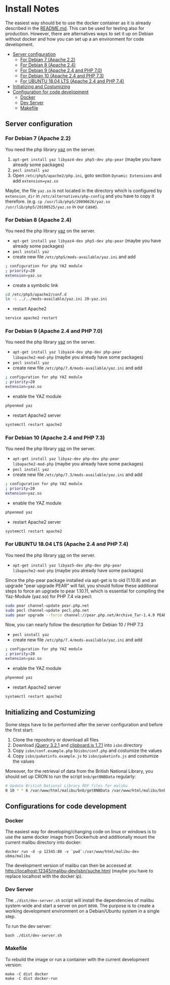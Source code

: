 # Install Notes

The easiest way should be to use the docker
container as it is already described in the
[README.md](README.md#docker). This can be used for
testing also for production. However, there are alternatives ways to set
it up on Debian without docker and how you can set up a
an environment for code development.

* [Server configuration](#server-configuration)
  * [For Debian 7 (Apache 2.2)](#for-debian-7-apache-22)
  * [For Debian 8 (Apache 2.4)](#for-debian-8-apache-24)
  * [For Debian 9 (Apache 2.4 and PHP 7.0)](#for-debian-9-apache-24-and-php-70)
  * [For Debian 10 (Apache 2.4 and PHP 7.3)](#for-debian-10-apache-24-and-php-73)
  * [For UBUNTU 18.04 LTS (Apache 2.4 and PHP 7.4)](#for-ubuntu-1804-lts-apache-24-and-php-74)
* [Initializing and Costumizing](#initializing-and-costumizing)
* [Configuration for code development](#configurations-for-code-development)
  * [Docker](#docker)
  * [Dev Server](#dev-server)
  * [Makefile](#makefile)

## Server configuration

### For Debian 7 (Apache 2.2)
You need the php library <a href="http://php.net/manual/en/book.yaz.php">yaz</a> on the server.

1. <code>apt-get install yaz libyaz4-dev php5-dev php-pear</code> (maybe you have already some packages)
2. <code>pecl install yaz</code>
3. Open `/etc/php5/apache2/php.ini`, goto section `Dynamic Extensions` and add `extension=yaz.so`

Maybe, the file `yaz.so` is not located in the directory
which is configured by `extension_dir` in
`/etc/alternatives/php-config` and you have to copy it therefore.
(e.g. <code>cp /usr/lib/php5/20090626/yaz.so /usr/lib/php5/20100525/yaz.so</code> in our case).

### For Debian 8 (Apache 2.4)
You need the php library <a href="http://php.net/manual/en/book.yaz.php">yaz</a> on the server.

* <code>apt-get install yaz libyaz4-dev php5-dev php-pear</code> (maybe you have already some packages)
* <code>pecl install yaz</code>
* create new file `/etc/php5/mods-available/yaz.ini` and add
```sh
; configuration for php YAZ module
; priority=20
extension=yaz.so
```
* create a symbolic link
```sh
cd /etc/php5/apache2/conf.d
ln -s ../../mods-available/yaz.ini 20-yaz.ini
```
* restart Apache2
```sh
service apache2 restart
```

### For Debian 9 (Apache 2.4 and PHP 7.0)
You need the php library <a href="http://php.net/manual/en/book.yaz.php">yaz</a> on the server.

* <code>apt-get install yaz libyaz4-dev php-dev php-pear libapache2-mod-php</code> (maybe you already have some packages)
* <code>pecl install yaz</code>
* create new file `/etc/php/7.0/mods-available/yaz.ini` and add
```sh
; configuration for php YAZ module
; priority=20
extension=yaz.so
```
* enable the YAZ module
```sh
phpenmod yaz
```
* restart Apache2 server
```sh
systemctl restart apache2
```

### For Debian 10 (Apache 2.4 and PHP 7.3)
You need the php library <a href="http://php.net/manual/en/book.yaz.php">yaz</a> on the server.

* <code>apt-get install yaz libyaz-dev php-dev php-pear libapache2-mod-php</code> (maybe you already have some packages)
* <code>pecl install yaz</code>
* create new file `/etc/php/7.3/mods-available/yaz.ini` and add
```sh
; configuration for php YAZ module
; priority=20
extension=yaz.so
```
* enable the YAZ module
```sh
phpenmod yaz
```
* restart Apache2 server
```sh
systemctl restart apache2
```

### For UBUNTU 18.04 LTS (Apache 2.4 and PHP 7.4)
You need the php library <a href="http://php.net/manual/en/book.yaz.php">yaz</a> on the server.

* <code>apt-get install yaz libyaz5-dev php-dev php-pear libapache2-mod-php</code> (maybe you already have some packages)

Since the php-pear package installed via apt-get is to old (1.10.8) and an upgrade "pear upgrade PEAR" will fail, you should follow these additional steps to force an upgrade to pear 1.10.11, which is essential for compiling the Yaz-Module (yaz.so) for PHP 7.4 via pecl:
```sh
sudo pear channel-update pear.php.net
sudo pecl channel-update pecl.php.net
sudo pear upgrade --force channel://pear.php.net/Archive_Tar-1.4.9 PEAR
```
Now, you can nearly follow the description for Debian 10 / PHP 7.3
* <code>pecl install yaz</code>
* create new file `/etc/php/7.4/mods-available/yaz.ini` and add
```sh
; configuration for php YAZ module
; priority=20
extension=yaz.so
```
* enable the YAZ module
```sh
phpenmod yaz
```
* restart Apache2 server
```sh
systemctl restart apache2
```

## Initializing and Costumizing

Some steps have to be performed after the server configuration and
before the first start:

1. Clone the repository or download all files
2. Download [jQuery 3.2.1](https://code.jquery.com/jquery-3.2.1.min.js) and [clipboard.js 1.7.1](https://cdnjs.cloudflare.com/ajax/libs/clipboard.js/1.7.1/clipboard.min.js) into `isbn` directory
3. Copy `isbn/conf.example.php` to`isbn/conf.php` and costumize the values
4. Copy `isbn/paketinfo.example.js` to `isbn/paketinfo.js` and costumize the values

Moreover, for the retrieval of data from the British National Library, you should set up CRON to run the script `bnb/getBNBData` regularly:
```sh
# Update British National Library RDF files for malibu
0 10 * * 6 /var/www/html/malibu/bnb/getBNBData /var/www/html/malibu/bnb/BNBDaten
```


## Configurations for code development

### Docker

The easiest way for developing/changing code on linux or windows is to use the same docker image
from Dockerhub and additionally mount the current malibu directory into docker:
```
docker run -d -p 12345:80 -v `pwd`:/var/www/html/malibu-dev ubma/malibu
```
The development version of malibu can then be accessed at [http://localhost:12345/malibu-dev/isbn/suche.html](http://localhost:12345/malibu-dev/isbn/suche.html)
(maybe you have to replace localhost with the docker ip).

### Dev Server

The `./dist/dev-server.sh` script will install the dependencies of malibu system-wide and start
a server on port `8090`. The purpose is to create a working development
environment on a Debian/Ubuntu system in a single step.

To run the dev server:

```
bash ./dist/dev-server.sh
```

### Makefile

To rebuild the image or run a container with the current development version:

```
make -C dist docker
make -C dist docker-run
```
